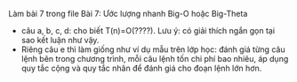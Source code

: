 Làm bài 7 trong file
Bài 7: Ước lượng nhanh Big-O hoặc Big-Theta
- câu a, b, c, d: cho biết T(n)=O(????). Lưu ý: có giải thích ngắn gọn tại sao kết luận như vậy.
- Riêng câu e thì làm giống như ví dụ mẫu trên lớp học: đánh giá từng câu lệnh bên trong chương trình, mỗi câu lệnh tốn chi phí bao nhiêu, áp dụng quy tắc cộng và quy tắc nhân để đánh giá cho đoạn lệnh lớn hơn.